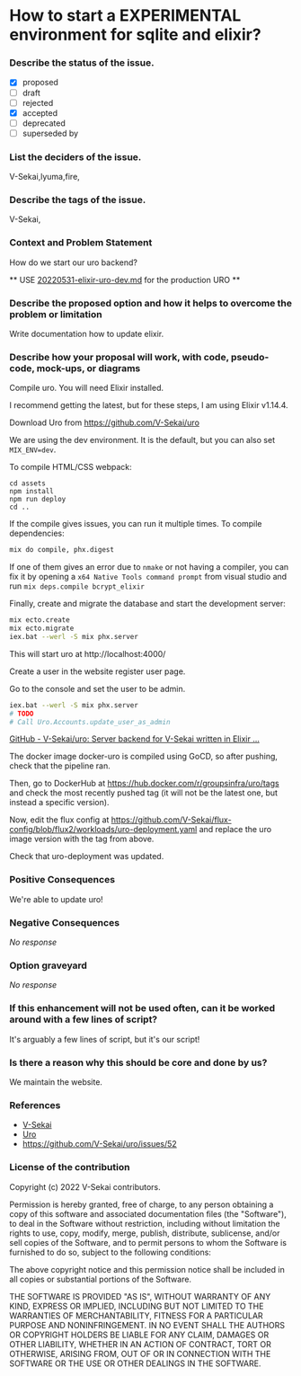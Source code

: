 # How to start a EXPERIMENTAL environment for sqlite and elixir?

### Describe the status of the issue.

- [x] proposed
- [ ] draft
- [ ] rejected
- [x] accepted
- [ ] deprecated
- [ ] superseded by

### List the deciders of the issue.

V-Sekai,lyuma,fire,

### Describe the tags of the issue.

V-Sekai,

### Context and Problem Statement

How do we start our uro backend?

** USE [20220531-elixir-uro-dev.md](20220531-elixir-uro-dev.md) for the production URO **

### Describe the proposed option and how it helps to overcome the problem or limitation

Write documentation how to update elixir.

### Describe how your proposal will work, with code, pseudo-code, mock-ups, or diagrams

Compile uro. You will need Elixir installed.

I recommend getting the latest, but for these steps, I am using Elixir v1.14.4.

Download Uro from https://github.com/V-Sekai/uro

We are using the dev environment. It is the default, but you can also set `MIX_ENV=dev`.

To compile HTML/CSS webpack:

```
cd assets
npm install
npm run deploy
cd ..
```

If the compile gives issues, you can run it multiple times. To compile dependencies:

```bash
mix do compile, phx.digest
```

If one of them gives an error due to `nmake` or not having a compiler, you can fix it by opening a `x64 Native Tools command prompt` from visual studio and run
`mix deps.compile bcrypt_elixir`

Finally, create and migrate the database and start the development server:

```bash
mix ecto.create
mix ecto.migrate
iex.bat --werl -S mix phx.server
```

This will start uro at http://localhost:4000/

Create a user in the website register user page.

Go to the console and set the user to be admin.

```bash
iex.bat --werl -S mix phx.server
# TODO
# Call Uro.Accounts.update_user_as_admin
```

[GitHub - V-Sekai/uro: Server backend for V-Sekai written in Elixir ...](https://github.com/V-Sekai/uro)

The docker image docker-uro is compiled using GoCD, so after pushing, check that the pipeline ran.

Then, go to DockerHub at https://hub.docker.com/r/groupsinfra/uro/tags and check the most recently pushed tag (it will not be the latest one, but instead a specific version).

Now, edit the flux config at https://github.com/V-Sekai/flux-config/blob/flux2/workloads/uro-deployment.yaml and replace the uro image version with the tag from above.

Check that uro-deployment was updated.

### Positive Consequences

We're able to update uro!

### Negative Consequences

_No response_

### Option graveyard

_No response_

### If this enhancement will not be used often, can it be worked around with a few lines of script?

It's arguably a few lines of script, but it's our script!

### Is there a reason why this should be core and done by us?

We maintain the website.

### References

- [V-Sekai](https://v-sekai.org/)
- [Uro](https://github.com/V-Sekai/uro)
- https://github.com/V-Sekai/uro/issues/52

### License of the contribution

Copyright (c) 2022 V-Sekai contributors.

Permission is hereby granted, free of charge, to any person obtaining a copy of this software and associated documentation files (the "Software"), to deal in the Software without restriction, including without limitation the rights to use, copy, modify, merge, publish, distribute, sublicense, and/or sell copies of the Software, and to permit persons to whom the Software is furnished to do so, subject to the following conditions:

The above copyright notice and this permission notice shall be included in all copies or substantial portions of the Software.

THE SOFTWARE IS PROVIDED "AS IS", WITHOUT WARRANTY OF ANY KIND, EXPRESS OR IMPLIED, INCLUDING BUT NOT LIMITED TO THE WARRANTIES OF MERCHANTABILITY, FITNESS FOR A PARTICULAR PURPOSE AND NONINFRINGEMENT. IN NO EVENT SHALL THE AUTHORS OR COPYRIGHT HOLDERS BE LIABLE FOR ANY CLAIM, DAMAGES OR OTHER LIABILITY, WHETHER IN AN ACTION OF CONTRACT, TORT OR OTHERWISE, ARISING FROM, OUT OF OR IN CONNECTION WITH THE SOFTWARE OR THE USE OR OTHER DEALINGS IN THE SOFTWARE.
